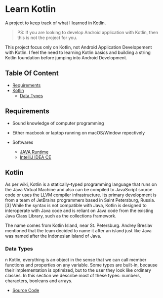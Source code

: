# Learn Kotlin 

A project to keep track of what I learned in Kotlin.

> PS: If you are looking to develop Android application with Kotlin, then this is not the project for you.  

This project focus only on Kotlin, not Android Application Developement with Kotlin. I feel the need to learning Kotlin basics and building a string Kotlin foundation before jumping into Android Development.

## Table Of Content

-	[Requirements](#requirement)
- 	[Kotlin](#kotlin)
	-	[Data Types](#data-types)
	

## Requirements
-	Sound knowledge of computer programming
-	Either macbook or laptop running on macOS/Window repectively

- Softwares
	- [JAVA Runtime](http://www.oracle.com/technetwork/java/javase/downloads/jre8-downloads-2133155.html)
	- [IntelliJ IDEA CE](https://www.jetbrains.com/idea/download/)
	
## Kotlin
	
As per wiki, Kotlin is a statically-typed programming language that runs on the Java Virtual Machine and also can be compiled to JavaScript source code or uses the LLVM compiler infrastructure. Its primary development is from a team of JetBrains programmers based in Saint Petersburg, Russia.[3] While the syntax is not compatible with Java, Kotlin is designed to interoperate with Java code and is reliant on Java code from the existing Java Class Library, such as the collections framework.

The name comes from Kotlin Island, near St. Petersburg. Andrey Breslav mentioned that the team decided to name it after an island just like Java was named after the Indonesian island of Java.

### Data Types

n Kotlin, everything is an object in the sense that we can call member functions and properties on any variable. Some types are built-in, because their implementation is optimized, but to the user they look like ordinary classes. In this section we describe most of these types: numbers, characters, booleans and arrays.

- [Source Code](/src/DataTypes.kt)
	

